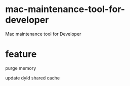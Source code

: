 # mac-maintenance-tool-for-developer
Mac maintenance tool for Developer

# feature
purge memory

update dyld shared cache

